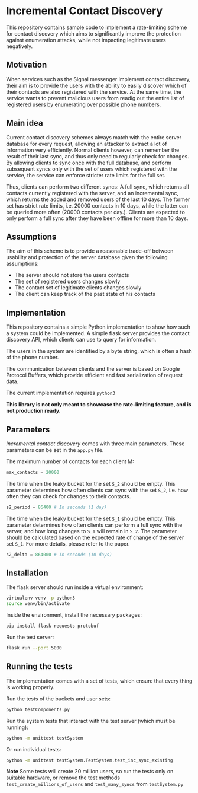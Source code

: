 # Incremental Contact Discovery

This repository contains sample code to implement a rate-limiting scheme for contact discovery which aims to significantly improve the protection against enumeration attacks, while not impacting legitimate users negatively.

## Motivation

When services such as the Signal messenger implement contact discovery, their aim is to provide the users with the ability to easily discover which of their contacts are also registered with the service. At the same time, the service wants to prevent malicious users from readig out the entire list of registered users by enumerating over possible phone numbers.

## Main idea

Current contact discovery schemes always match with the entire server database for every request, allowing an attacker to extract a lot of information very efficiently. Normal clients however, can remember the result of their last sync, and thus only need to regularly check for changes. By allowing clients to sync once with the full database, and perform subsequent syncs only with the set of users which registered with the service, the service can enforce stricter rate limits for the full set.

Thus, clients can perform two different syncs: A full sync, which returns all contacts currently registered with the server, and an incremental sync, which returns the added and removed users of the last 10 days. The former set has strict rate limits, i.e. 20000 contacts in 10 days, while the latter can be queried more often (20000 contacts per day.). Clients are expected to only perform a full sync after they have been offline for more than 10 days.

## Assumptions

The aim of this scheme is to provide a reasonable trade-off between usability and protection of the server database given the following assumptions:

- The server should not store the users contacts
- The set of registered users changes slowly
- The contact set of legitimate clients changes slowly
- The client can keep track of the past state of his contacts

## Implementation

This repository contains a simple Python implementation to show how such a system could be implemented. A simple flask server provides the contact discovery API, which clients can use to query for information.

The users in the system are identified by a byte string, which is often a hash of the phone number.

The communication between clients and the server is based on Google Protocol Buffers, which provide efficient and fast serialization of request data.

The current implementation requires `python3`

**This library is not only meant to showcase the rate-limiting feature, and is not production ready.**

## Parameters

*Incremental contact discovery* comes with three main parameters. These parameters can be set in the `app.py` file.

The maximum number of contacts for each client M:
````python
max_contacts = 20000
````

The time when the leaky bucket for the set `S_2` should be empty. This parameter
determines how often clients can sync with the set `S_2`, i.e. how often they can
check for changes to their contacts.
````python
s2_period = 86400 # In seconds (1 day)
````

The time when the leaky bucket for the set `S_1` should be empty.
This parameter determines how often clients can perform a full sync with the server,
and how long changes to `S_1` will remain in `S_2`.
The parameter should be calculated based on the expected rate of change of the server set `S_1`.
For more details, please refer to the paper.

````python
s2_delta = 864000 # In seconds (10 days)
````

## Installation

The flask server should run inside a virtual environment:

````bash
virtualenv venv -p python3
source venv/bin/activate
````

Inside the environment, install the necessary packages:
````bash
pip install flask requests protobuf
````

Run the test server:
````bash
flask run --port 5000
````

## Running the tests

The implementation comes with a set of tests, which ensure that every thing is working properly.

Run the tests of the buckets and user sets:
````bash
python testComponents.py
````

Run the system tests that interact with the test server (which must be running):
````bash
python -m unittest testSystem
````

Or run individual tests:
````bash
python -m unittest testSystem.TestSystem.test_inc_sync_existing
````

**Note** Some tests will create 20 million users, so run the tests only on suitable hardware,
or remove the test methods `test_create_millions_of_users` and `test_many_syncs` from `testSystem.py`
